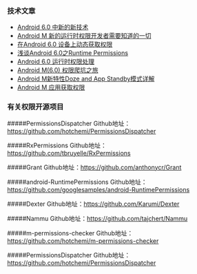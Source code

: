### 技术文章
* [Android 6.0 中新的新技术](http://www.race604.com/whats-new-in-android6-0/)
* [Android M 新的运行时权限开发者需要知道的一切](http://gold.xitu.io/entry/55e2fa1a00b075a5f29a261c)
* [在Android 6.0 设备上动态获取权限](http://maoruibin.github.io/%E6%8A%80%E6%9C%AF/2015/11/10/android_m_permission.html)
* [浅谈Android 6.0之Runtime Permissions](http://www.cnblogs.com/zqlxtt/p/4873831.html)
* [Android 6.0 运行时权限处理](http://www.aswifter.com/2015/11/04/android-6-permission/)
* [Android M(6.0) 权限爬坑之旅](https://yanlu.me/android-m6-0-permission-chasm/)
* [Android M新特性Doze and App Standby模式详解](http://zhuanlan.zhihu.com/magilu/20323263)
* [Android M 应用获取权限](http://kingideayou.github.io/2015/11/09/Android_M_permissions/)


### 有关权限开源项目
#####PermissionsDispatcher
Github地址：https://github.com/hotchemi/PermissionsDispatcher

#####RxPermissions
Github地址：https://github.com/tbruyelle/RxPermissions

#####Grant
Github地址：https://github.com/anthonycr/Grant

#####android-RuntimePermissions
Github地址：https://github.com/googlesamples/android-RuntimePermissions

#####Dexter
Github地址：https://github.com/Karumi/Dexter

#####Nammu
Github地址：https://github.com/tajchert/Nammu

#####m-permissions-checker
Github地址：https://github.com/hotchemi/m-permissions-checker

#####PermissionsDispatcher
Github地址：https://github.com/hotchemi/PermissionsDispatcher



